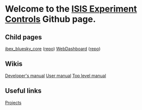 # Welcome to the [ISIS Experiment Controls](https://github.com/ISISComputingGroup) Github page. 

## Child pages 
[ibex_bluesky_core](https://isiscomputinggroup.github.io/ibex_bluesky_core/) ([repo](https://github.com/ISISComputingGroup/ibex_bluesky_core))
[WebDashboard](https://isiscomputinggroup.github.io/WebDashboard/) ([repo](https://github.com/ISISComputingGroup/WebDashboard))

## Wikis
[Developer's manual](https://github.com/ISISComputingGroup/ibex_developers_manual/wiki)
[User manual](https://github.com/ISISComputingGroup/ibex_user_manual/wiki)
[Top level manual](https://github.com/ISISComputingGroup/IBEX/wiki)

## Useful links
[Projects](https://github.com/orgs/ISISComputingGroup/projects)
